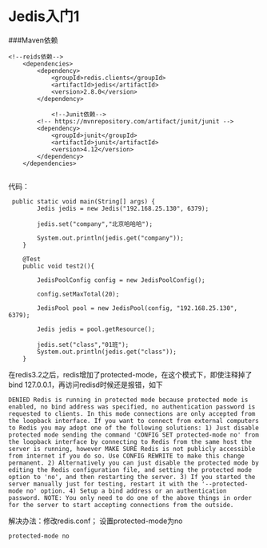 # Jedis入门1

###Maven依赖

```
<!--reids依赖-->
    <dependencies>
        <dependency>
            <groupId>redis.clients</groupId>
            <artifactId>jedis</artifactId>
            <version>2.8.0</version>
        </dependency>

			<!--Junit依赖-->
        <!-- https://mvnrepository.com/artifact/junit/junit -->
        <dependency>
            <groupId>junit</groupId>
            <artifactId>junit</artifactId>
            <version>4.12</version>
        </dependency>
    </dependencies>
    
```


代码：

```
 public static void main(String[] args) {
        Jedis jedis = new Jedis("192.168.25.130", 6379);

        jedis.set("company","北京哈哈哈");

        System.out.println(jedis.get("company"));
    }

    @Test
    public void test2(){

        JedisPoolConfig config = new JedisPoolConfig();

        config.setMaxTotal(20);

        JedisPool pool = new JedisPool(config, "192.168.25.130", 6379);

        Jedis jedis = pool.getResource();

        jedis.set("class","01班");
        System.out.println(jedis.get("class"));
    }
```


在redis3.2之后，redis增加了protected-mode，在这个模式下，即使注释掉了bind 127.0.0.1，再访问redisd时候还是报错，如下

```
DENIED Redis is running in protected mode because protected mode is enabled, no bind address was specified, no authentication password is requested to clients. In this mode connections are only accepted from the loopback interface. If you want to connect from external computers to Redis you may adopt one of the following solutions: 1) Just disable protected mode sending the command 'CONFIG SET protected-mode no' from the loopback interface by connecting to Redis from the same host the server is running, however MAKE SURE Redis is not publicly accessible from internet if you do so. Use CONFIG REWRITE to make this change permanent. 2) Alternatively you can just disable the protected mode by editing the Redis configuration file, and setting the protected mode option to 'no', and then restarting the server. 3) If you started the server manually just for testing, restart it with the '--protected-mode no' option. 4) Setup a bind address or an authentication password. NOTE: You only need to do one of the above things in order for the server to start accepting connections from the outside.
```
解决办法：修改redis.conf；
设置protected-mode为no

```
protected-mode no

```

<!--
create time: 2018-03-14 15:45:37
Author: Alfred

This file is created by Marboo<http://marboo.io> template file $MARBOO_HOME/.media/starts/default.md
本文件由 Marboo<http://marboo.io> 模板文件 $MARBOO_HOME/.media/starts/default.md 创建
-->

